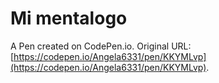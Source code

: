 # Mi mentalogo

A Pen created on CodePen.io. Original URL: [https://codepen.io/Angela6331/pen/KKYMLvp](https://codepen.io/Angela6331/pen/KKYMLvp).

